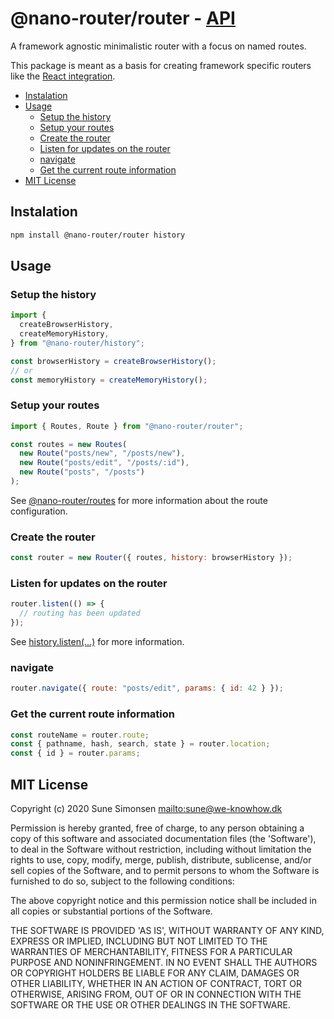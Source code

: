 # @nano-router/router - [API](./API.md)

A framework agnostic minimalistic router with a focus on named routes.

This package is meant as a basis for creating framework specific routers like the [React integration](../react).

<!-- toc -->

- [Instalation](#instalation)
- [Usage](#usage)
  - [Setup the history](#setup-the-history)
  - [Setup your routes](#setup-your-routes)
  - [Create the router](#create-the-router)
  - [Listen for updates on the router](#listen-for-updates-on-the-router)
  - [navigate](#navigate)
  - [Get the current route information](#get-the-current-route-information)
- [MIT License](#mit-license)

<!-- tocstop -->

## Instalation

```sh
npm install @nano-router/router history
```

## Usage

### Setup the history

```js
import {
  createBrowserHistory,
  createMemoryHistory,
} from "@nano-router/history";

const browserHistory = createBrowserHistory();
// or
const memoryHistory = createMemoryHistory();
```

### Setup your routes

```js
import { Routes, Route } from "@nano-router/router";

const routes = new Routes(
  new Route("posts/new", "/posts/new"),
  new Route("posts/edit", "/posts/:id"),
  new Route("posts", "/posts")
);
```

See [@nano-router/routes](../routes/) for more information about the route
configuration.

### Create the router

```js
const router = new Router({ routes, history: browserHistory });
```

### Listen for updates on the router

```js
router.listen(() => {
  // routing has been updated
});
```

See
[history.listen(...)](https://github.com/ReactTraining/history/blob/master/docs/api-reference.md#history.listen)
for more information.

### navigate

```js
router.navigate({ route: "posts/edit", params: { id: 42 } });
```

### Get the current route information

```js
const routeName = router.route;
const { pathname, hash, search, state } = router.location;
const { id } = router.params;
```

## MIT License

Copyright (c) 2020 Sune Simonsen <mailto:sune@we-knowhow.dk>

Permission is hereby granted, free of charge, to any person obtaining
a copy of this software and associated documentation files (the
'Software'), to deal in the Software without restriction, including
without limitation the rights to use, copy, modify, merge, publish,
distribute, sublicense, and/or sell copies of the Software, and to
permit persons to whom the Software is furnished to do so, subject to
the following conditions:

The above copyright notice and this permission notice shall be
included in all copies or substantial portions of the Software.

THE SOFTWARE IS PROVIDED 'AS IS', WITHOUT WARRANTY OF ANY KIND,
EXPRESS OR IMPLIED, INCLUDING BUT NOT LIMITED TO THE WARRANTIES OF
MERCHANTABILITY, FITNESS FOR A PARTICULAR PURPOSE AND
NONINFRINGEMENT. IN NO EVENT SHALL THE AUTHORS OR COPYRIGHT HOLDERS BE
LIABLE FOR ANY CLAIM, DAMAGES OR OTHER LIABILITY, WHETHER IN AN ACTION
OF CONTRACT, TORT OR OTHERWISE, ARISING FROM, OUT OF OR IN CONNECTION
WITH THE SOFTWARE OR THE USE OR OTHER DEALINGS IN THE SOFTWARE.
